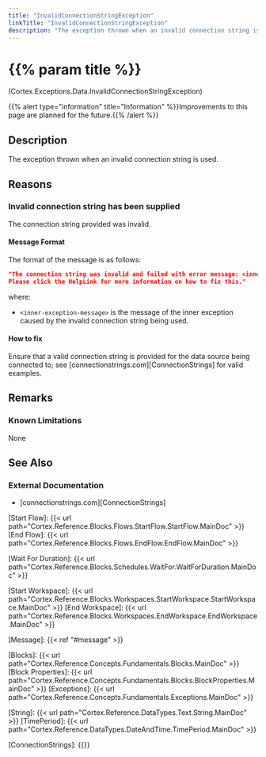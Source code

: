 ```yaml
---
title: "InvalidConnectionStringException"
linkTitle: "InvalidConnectionStringException"
description: "The exception thrown when an invalid connection string is used."
---
```


# {{% param title %}}

<p class="namespace">(Cortex.Exceptions.Data.InvalidConnectionStringException)</p>
{{% alert type="information" title="Information" %}}Improvements to this page are planned for the future.{{% /alert %}}

## Description

The exception thrown when an invalid connection string is used.

## Reasons

### Invalid connection string has been supplied

The connection string provided was invalid.

#### Message Format

The format of the message is as follows:

```json
"The connection string was invalid and failed with error message: <inner-exception-message>.
Please click the HelpLink for more information on how to fix this."
```

where:

* `<inner-exception-message>` is the message of the inner exception caused by the invalid connection string being used.

#### How to fix

Ensure that a valid connection string is provided for the data source being connected to; see [connectionstrings.com][ConnectionStrings] for valid examples.

## Remarks

### Known Limitations

None

## See Also

### External Documentation

* [connectionstrings.com][ConnectionStrings]

[Start Flow]: {{< url path="Cortex.Reference.Blocks.Flows.StartFlow.StartFlow.MainDoc" >}}
[End Flow]: {{< url path="Cortex.Reference.Blocks.Flows.EndFlow.EndFlow.MainDoc" >}}

[Wait For Duration]: {{< url path="Cortex.Reference.Blocks.Schedules.WaitFor.WaitForDuration.MainDoc" >}}

[Start Workspace]: {{< url path="Cortex.Reference.Blocks.Workspaces.StartWorkspace.StartWorkspace.MainDoc" >}}
[End Workspace]: {{< url path="Cortex.Reference.Blocks.Workspaces.EndWorkspace.EndWorkspace.MainDoc" >}}

[Message]: {{< ref "#message" >}}

[Blocks]: {{< url path="Cortex.Reference.Concepts.Fundamentals.Blocks.MainDoc" >}}
[Block Properties]: {{< url path="Cortex.Reference.Concepts.Fundamentals.Blocks.BlockProperties.MainDoc" >}}
[Exceptions]: {{< url path="Cortex.Reference.Concepts.Fundamentals.Exceptions.MainDoc" >}}

[String]: {{< url path="Cortex.Reference.DataTypes.Text.String.MainDoc" >}}
[TimePeriod]: {{< url path="Cortex.Reference.DataTypes.DateAndTime.TimePeriod.MainDoc" >}}

[ConnectionStrings]: {{<url path="ConnectionStrings.MainDoc">}}

